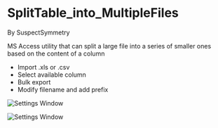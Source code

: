 # SplitTable_into_MultipleFiles
By SuspectSymmetry

MS Access utility that can split a large file into a series of smaller ones based on the content of a column
* Import .xls or .csv 
* Select available column
* Bulk export
* Modify filename and add prefix

![Settings Window](https://raw.https://github.com/SuspectSymmetry/SplitTable_into_MultipleFiles/blob/master/Screenshots/Screenshot1.png)

![Settings Window](https://raw.https://github.com/SuspectSymmetry/SplitTable_into_MultipleFiles/blob/master/Screenshots/Screenshot2.png)
